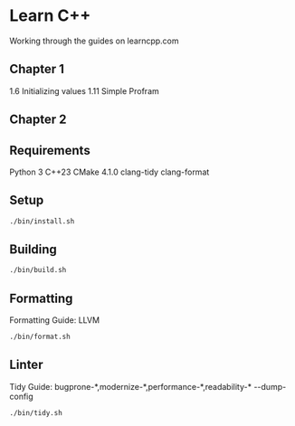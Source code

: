 # Learn C++

Working through the guides on learncpp.com

## Chapter 1
1.6 Initializing values
1.11 Simple Profram

## Chapter 2

## Requirements
Python 3
C++23
CMake 4.1.0
clang-tidy
clang-format

## Setup
```sh
./bin/install.sh
```

## Building
```sh
./bin/build.sh
```

## Formatting
Formatting Guide: LLVM

```sh
./bin/format.sh
```

## Linter
Tidy Guide: bugprone-\*,modernize-\*,performance-\*,readability-\* --dump-config

```sh
./bin/tidy.sh
```
